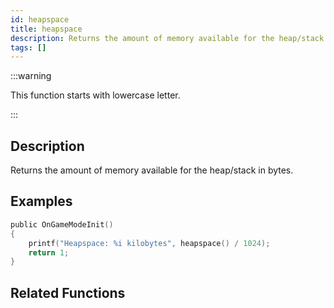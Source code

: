 ```yaml
---
id: heapspace
title: heapspace
description: Returns the amount of memory available for the heap/stack in bytes.
tags: []
---
```


:::warning

This function starts with lowercase letter.

:::

## Description

Returns the amount of memory available for the heap/stack in bytes.

## Examples

```c
public OnGameModeInit()
{
    printf("Heapspace: %i kilobytes", heapspace() / 1024);
    return 1;
}
```

## Related Functions
